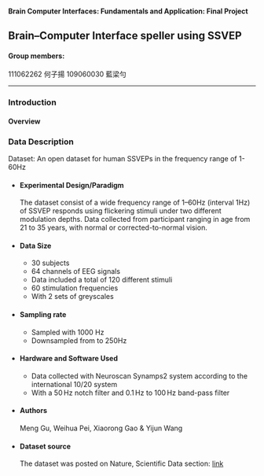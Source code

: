 #### Brain Computer Interfaces: Fundamentals and Application: Final Project

## Brain–Computer Interface speller using SSVEP

#### Group members: 
111062262 何子揚
109060030 藍梁勻

---
### Introduction
#### Overview

### Data Description
Dataset: An open dataset for human SSVEPs in the frequency range of 1-60Hz
* #### Experimental Design/Paradigm
    The dataset consist of a wide frequency range of 1–60Hz (interval 1Hz) of SSVEP responds using flickering stimuli under two different modulation depths.
    Data collected from participant ranging in age from 21 to 35 years, with normal or corrected-to-normal vision.
* #### Data Size
    * 30 subjects
    * 64 channels of EEG signals
    * Data included a total of 120 different stimuli
    * 60 stimulation frequencies
    * With 2 sets of greyscales
* #### Sampling rate
    * Sampled with 1000 Hz
    * Downsampled from to 250Hz
* #### Hardware and Software Used
   *  Data collected with Neuroscan Synamps2 system according to the international 10/20 system
    * With a 50 Hz notch filter and 0.1 Hz to 100 Hz band-pass filter
* #### Authors
    Meng Gu, Weihua Pei, Xiaorong Gao & Yijun Wang
* #### Dataset source
    The dataset was posted on Nature, Scientific Data section: [link](https://www.nature.com/articles/s41597-024-03023-7#Sec2)




